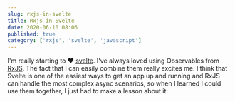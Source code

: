 ```yaml
---
slug: rxjs-in-svelte
title: Rxjs in Svelte
date: 2020-06-10 08:06
published: true
category: ['rxjs', 'svelte', 'javascript']
---
```


I'm really starting to ❤️ [svelte](https://svelte.dev/). I've always loved using Observables from [RxJS](https://rxjs.dev/). The fact that I can easily combine them really excites me. I think that Svelte is one of the easiest ways to get an app up and running and RxJS can handle the most complex async scenarios, so when I learned I could use them together, I just had to make a lesson about it:



<EggheadEmbed slug="svelte-use-an-rxjs-observable-in-svelte"/>

